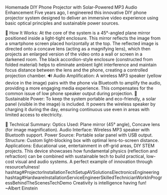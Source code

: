Homemade DIY Phone Projector with Solar-Powered MP3 Audio Enhancement
Five years ago, I engineered this innovative DIY phone projector system designed to deliver an immersive video experience using basic optical principles and sustainable power sources.

🔧 How It Works:
At the core of the system is a 45°-angled plane mirror positioned inside a light-tight enclosure. This mirror reflects the image from a smartphone screen placed horizontally at the top.
The reflected image is directed onto a concave lens (acting as a magnifying lens), which then projects an enlarged version of the video onto a wall or screen in a darkened room.
The black accordion-style enclosure (constructed from folded material) helps to eliminate ambient light interference and maintain focus distance between the lens and the phone, creating a controlled projection chamber.
🔊 Audio Amplification:
A wireless MP3 speaker (yellow device in the image) pairs with the phone via Bluetooth to amplify the audio, providing a more engaging media experience. This compensates for the common issue of low phone speaker output during projection.
🔋 Sustainable Power:
To keep the system portable and eco-friendly, a solar panel (visible in the image) is included. It powers the wireless speaker by charging it during the day, ensuring continuous use even in areas with limited access to electricity.

🧠 Technical Summary:
Optics Used: Plane mirror (45° angle), Concave lens (for image magnification).
Audio Interface: Wireless MP3 speaker with Bluetooth support.
Power Source: Portable solar panel with USB output.
Structure: Custom light-blocking box with optimal lens-to-screen distance.
Applications: Educational use, entertainment in off-grid areas, DIY STEM projects.
This device showcases how fundamental physics (reflection and refraction) can be combined with sustainable tech to build practical, low-cost visual and audio systems. A perfect example of innovation through resourcefulness!
hashtag#ProjectorInstallationTechSetupAVSolutionsElectronicsEngineering
hashtag#HardwareInstallationServiceEngineerSkilledTechnicianWorkInProgressBehindTheScenesTechDemo
Creativity is intelligence having fun! ~Albert Einstein
